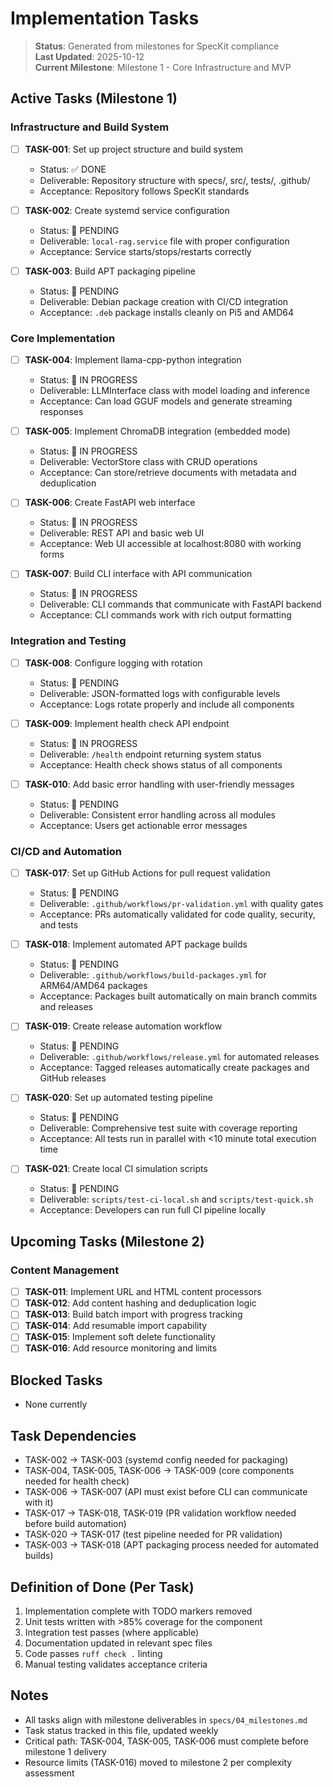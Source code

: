 # Implementation Tasks

> **Status**: Generated from milestones for SpecKit compliance  
> **Last Updated**: 2025-10-12  
> **Current Milestone**: Milestone 1 - Core Infrastructure and MVP

## Active Tasks (Milestone 1)

### Infrastructure and Build System
- [ ] **TASK-001**: Set up project structure and build system
  - Status: ✅ DONE  
  - Deliverable: Repository structure with specs/, src/, tests/, .github/
  - Acceptance: Repository follows SpecKit standards

- [ ] **TASK-002**: Create systemd service configuration  
  - Status: 🔄 PENDING
  - Deliverable: `local-rag.service` file with proper configuration
  - Acceptance: Service starts/stops/restarts correctly

- [ ] **TASK-003**: Build APT packaging pipeline
  - Status: 🔄 PENDING  
  - Deliverable: Debian package creation with CI/CD integration
  - Acceptance: `.deb` package installs cleanly on Pi5 and AMD64

### Core Implementation
- [ ] **TASK-004**: Implement llama-cpp-python integration
  - Status: 🔄 IN PROGRESS
  - Deliverable: LLMInterface class with model loading and inference
  - Acceptance: Can load GGUF models and generate streaming responses

- [ ] **TASK-005**: Implement ChromaDB integration (embedded mode)
  - Status: 🔄 IN PROGRESS  
  - Deliverable: VectorStore class with CRUD operations
  - Acceptance: Can store/retrieve documents with metadata and deduplication

- [ ] **TASK-006**: Create FastAPI web interface
  - Status: 🔄 IN PROGRESS
  - Deliverable: REST API and basic web UI
  - Acceptance: Web UI accessible at localhost:8080 with working forms

- [ ] **TASK-007**: Build CLI interface with API communication
  - Status: 🔄 IN PROGRESS
  - Deliverable: CLI commands that communicate with FastAPI backend  
  - Acceptance: CLI commands work with rich output formatting

### Integration and Testing  
- [ ] **TASK-008**: Configure logging with rotation
  - Status: 🔄 PENDING
  - Deliverable: JSON-formatted logs with configurable levels
  - Acceptance: Logs rotate properly and include all components

- [ ] **TASK-009**: Implement health check API endpoint
  - Status: 🔄 IN PROGRESS
  - Deliverable: `/health` endpoint returning system status
  - Acceptance: Health check shows status of all components

- [ ] **TASK-010**: Add basic error handling with user-friendly messages
  - Status: 🔄 PENDING  
  - Deliverable: Consistent error handling across all modules
  - Acceptance: Users get actionable error messages

### CI/CD and Automation
- [ ] **TASK-017**: Set up GitHub Actions for pull request validation
  - Status: 🔄 PENDING
  - Deliverable: `.github/workflows/pr-validation.yml` with quality gates
  - Acceptance: PRs automatically validated for code quality, security, and tests

- [ ] **TASK-018**: Implement automated APT package builds
  - Status: 🔄 PENDING  
  - Deliverable: `.github/workflows/build-packages.yml` for ARM64/AMD64 packages
  - Acceptance: Packages built automatically on main branch commits and releases

- [ ] **TASK-019**: Create release automation workflow
  - Status: 🔄 PENDING
  - Deliverable: `.github/workflows/release.yml` for automated releases
  - Acceptance: Tagged releases automatically create packages and GitHub releases

- [ ] **TASK-020**: Set up automated testing pipeline  
  - Status: 🔄 PENDING
  - Deliverable: Comprehensive test suite with coverage reporting
  - Acceptance: All tests run in parallel with <10 minute total execution time

- [ ] **TASK-021**: Create local CI simulation scripts
  - Status: 🔄 PENDING
  - Deliverable: `scripts/test-ci-local.sh` and `scripts/test-quick.sh`
  - Acceptance: Developers can run full CI pipeline locally

## Upcoming Tasks (Milestone 2)

### Content Management
- [ ] **TASK-011**: Implement URL and HTML content processors
- [ ] **TASK-012**: Add content hashing and deduplication logic  
- [ ] **TASK-013**: Build batch import with progress tracking
- [ ] **TASK-014**: Add resumable import capability
- [ ] **TASK-015**: Implement soft delete functionality
- [ ] **TASK-016**: Add resource monitoring and limits

## Blocked Tasks
- None currently

## Task Dependencies
- TASK-002 → TASK-003 (systemd config needed for packaging)
- TASK-004, TASK-005, TASK-006 → TASK-009 (core components needed for health check)
- TASK-006 → TASK-007 (API must exist before CLI can communicate with it)
- TASK-017 → TASK-018, TASK-019 (PR validation workflow needed before build automation)
- TASK-020 → TASK-017 (test pipeline needed for PR validation)
- TASK-003 → TASK-018 (APT packaging process needed for automated builds)

## Definition of Done (Per Task)
1. Implementation complete with TODO markers removed
2. Unit tests written with >85% coverage for the component
3. Integration test passes (where applicable)  
4. Documentation updated in relevant spec files
5. Code passes `ruff check .` linting
6. Manual testing validates acceptance criteria

## Notes
- All tasks align with milestone deliverables in `specs/04_milestones.md`
- Task status tracked in this file, updated weekly
- Critical path: TASK-004, TASK-005, TASK-006 must complete before milestone 1 delivery
- Resource limits (TASK-016) moved to milestone 2 per complexity assessment